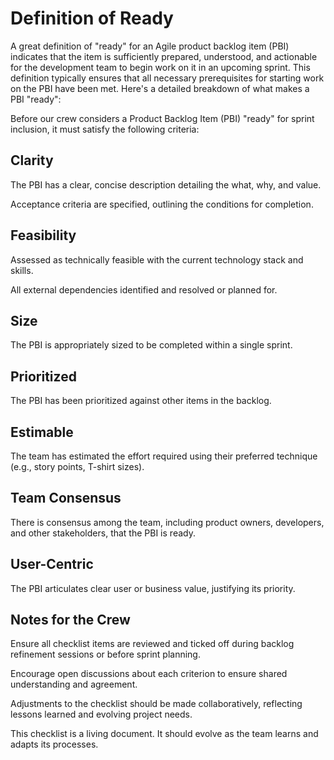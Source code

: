 # Definition of Ready

A great definition of "ready" for an Agile product backlog item (PBI) indicates that the item is sufficiently prepared, understood, and actionable for the development team to begin work on it in an upcoming sprint. This definition typically ensures that all necessary prerequisites for starting work on the PBI have been met. Here's a detailed breakdown of what makes a PBI "ready":

Before our crew considers a Product Backlog Item (PBI) "ready" for sprint inclusion, it must satisfy the following criteria:

## Clarity
The PBI has a clear, concise description detailing the what, why, and value.

Acceptance criteria are specified, outlining the conditions for completion.

## Feasibility
Assessed as technically feasible with the current technology stack and skills.

All external dependencies identified and resolved or planned for.

## Size
The PBI is appropriately sized to be completed within a single sprint.

## Prioritized
The PBI has been prioritized against other items in the backlog.

## Estimable
The team has estimated the effort required using their preferred technique (e.g., story points, T-shirt sizes).

## Team Consensus
There is consensus among the team, including product owners, developers, and other stakeholders, that the PBI is ready.

## User-Centric
The PBI articulates clear user or business value, justifying its priority.

## Notes for the Crew

Ensure all checklist items are reviewed and ticked off during backlog refinement sessions or before sprint planning.

Encourage open discussions about each criterion to ensure shared understanding and agreement.

Adjustments to the checklist should be made collaboratively, reflecting lessons learned and evolving project needs.

This checklist is a living document. It should evolve as the team learns and adapts its processes.
